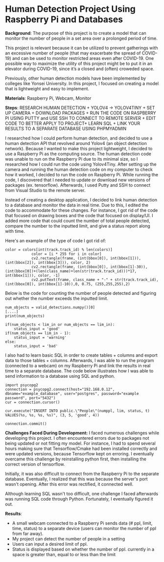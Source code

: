 # Human Detection Project Using Raspberry Pi and Databases 

**Background**: 
The purpose of this project is to create a model that can monitor the number of people in a set area over a prolonged period of time. 

This project is relevant because it can be utilized to prevent gatherings with an excessive number of people (that may exacerbate the spread of COVID-19) and can be used to monitor restricted areas even after COVID-19. One possible way to maximize the utility of this project might be to put it in an elevator during COVID-19, since it’s a closed and (often) croweded space.

Previously, other human detection models have been implemented by colleges like Yonsei University. In this project, I focused on creating a model that is lightweight and easy to implement.


**Materials**: Raspberry Pi, Webcam, Monitor


**Steps**: RESEARCH HUMAN DETECTION + YOLOV4 -> YOLOV4TINY + SET UP CAMERA + DOWNLOAD PACKAGES + RUN THE CODE ON RASPBERRY PI USING PUTTY and USE SSH TO CONNECT TO REMOTE SERVER + EDIT CODE TO BETTER APPLY TO PROJECT+ LEARN SQL + LINK YOUR RESULTS TO A SEPARATE DATABASE USING PHPMYADMIN

I researched how I could perform human detection, and decided to use a human detection API that revolved around Yolov4 (an object detection network). Because I wanted to make this project lightweight, I decided to use a Raspberry Pi as the computing source. The human detection code was unable to run on the Raspberry Pi due to its minimal size, so I researched how I could run the code using Yolov4Tiny. After setting up the camera and running the human detection code on my computer to check how it worked, I decided to run the code on Raspberry Pi. While running the code, I discovered that I needed to update or download new versions of packages (ex. tensorflow). Afterwards, I used Putty and SSH to connect from Visual Studio to the remote server. 

Instead of creating a desktop application, I decided to link human detection to a database and monitor the data in real time. Due to this, I edited the code to accommodate for these changes. For instance, I got rid of the code that focused on drawing boxes and the code that focused on display/UI. I added more code that could count the number of total people detected, compare the number to the inputted limit, and give a status report along with time.

Here's an example of the type of code I got rid of:
````
color = colors[int(track.track_id) % len(colors)]
            color = [i * 255 for i in color]
            cv2.rectangle(frame, (int(bbox[0]), int(bbox[1])), (int(bbox[2]), int(bbox[3])), color, 2)
            cv2.rectangle(frame, (int(bbox[0]), int(bbox[1]-30)), (int(bbox[0])+(len(class_name)+len(str(track.track_id)))*17, int(bbox[1])), color, -1)
            cv2.putText(frame, class_name + "-" + str(track.track_id),(int(bbox[0]), int(bbox[1]-10)),0, 0.75, (255,255,255),2)
````
Below is the code for counting the number of people detected and figuring out whether the number exceeds the inputted limit.

````
num_objects = valid_detections.numpy()[0]
[....]
print(num_objects)

if(num_objects < lim_in or num_objects == lim_in):
    status_input = 'good'
if(num_objects == lim_in - 1):
    status_input = 'warning'   
else:
    status_input = 'bad'
````

I also had to learn basic SQL in order to create tables + columns and export data to those tables + columns. Afterwards, I was able to run the program (connected to a webcam) on my Raspberry Pi and link the results in real time to a separate database. The code below illustrates how I was able to send information to a database using SQL and python.

````
import psycopg2
connection = psycopg2.connect(host="192.168.0.12", dbname="example_database", user="postgres", password="example password", port="5432")
cur = connection.cursor()

cur.execute("INSERT INTO public.\"People\"(numppl, lim, status, t) VALUES(%s, %s, %s, %s)", (3, 5, 'good', 4))

connection.commit()
````

**Challenges Faced During Development:**
I faced numerous challenges while developing this project. I often encountered errors due to packages not being updated or not fitting my model. For instance, I had to spend several hours making sure that Tensorflow/Cmake had been installed correctly and were updated versions, because Tensorflow kept on erroring. I eventually overcame this challenge by reinstalling python first, then installing the correct version of tensorflow.

Initially, it was also difficult to connect from the Raspberry Pi to the separate database. Eventually, I realized that this was because the server's port wasn't opening. After this error was rectified, it connected well.

Although learning SQL wasn't too difficult, one challenge I faced afterwards was running SQL code through Python. Fortunately, I eventually figured it out.

**Results**:
- A small webcam connected to a Raspberry Pi sends data (# ppl, limit, time, status) to a separate device (users can monitor the number of ppl from far away).
- My project can detect the number of people in a setting 
- Users can input a desired limit of ppl.
- Status is displayed based on whether the number of ppl. currently in a space is greater than, equal to or less than the limit
